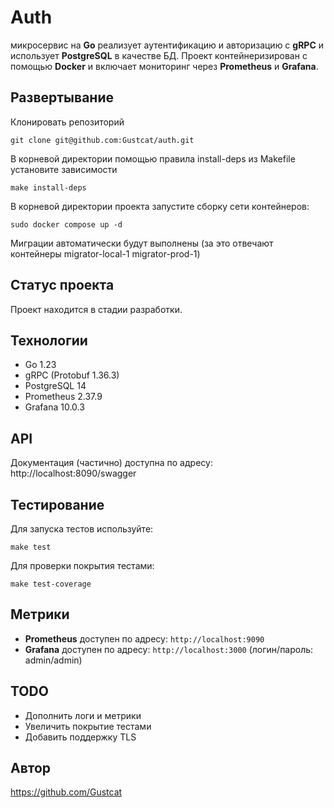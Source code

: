 # Auth
микросервис на **Go** реализует аутентификацию и авторизацию с **gRPC** и использует **PostgreSQL** в качестве БД. Проект контейнеризирован с помощью **Docker** и включает мониторинг через **Prometheus** и **Grafana**.
## Развертывание
Клонировать репозиторий
```
git clone git@github.com:Gustcat/auth.git
```
В корневой директории помощью правила install-deps из Makefile установите зависимости
```
make install-deps
```
В корневой директории проекта запустите сборку сети контейнеров:
```
sudo docker compose up -d
```
Миграции автоматически будут выполнены (за это отвечают контейнеры migrator-local-1 migrator-prod-1)
## Статус проекта
Проект находится в стадии разработки.
## Технологии
- Go 1.23
- gRPC (Protobuf 1.36.3)
- PostgreSQL 14
- Prometheus 2.37.9
- Grafana 10.0.3
## API
Документация (частично) доступна по адресу:
http://localhost:8090/swagger
## Тестирование
Для запуска тестов используйте:
```
make test
```
Для проверки покрытия тестами:
```
make test-coverage
```
## Метрики
- **Prometheus** доступен по адресу: `http://localhost:9090`
- **Grafana** доступен по адресу: `http://localhost:3000` (логин/пароль: admin/admin)
## TODO
- Дополнить логи и метрики
- Увеличить покрытие тестами
- Добавить поддержку TLS
## Автор
https://github.com/Gustcat
